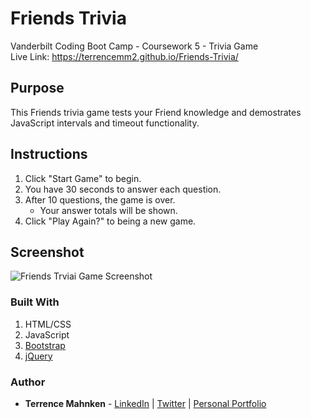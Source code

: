 # Friends Trivia  
Vanderbilt Coding Boot Camp - Coursework 5 - Trivia Game  
Live Link: https://terrencemm2.github.io/Friends-Trivia/  
  
## Purpose
This Friends trivia game tests your Friend knowledge and demostrates JavaScript intervals and timeout functionality.
  
## Instructions  
1. Click "Start Game" to begin.  
2. You have 30 seconds to answer each question.  
3. After 10 questions, the game is over.  
    * Your answer totals will be shown.  
4. Click "Play Again?" to being a new game.  

## Screenshot
![Friends Trviai Game Screenshot](../media/friends-trivia-screenshot.png?raw=true)

### Built With
1. HTML/CSS
2. JavaScript
3. [Bootstrap](https://getbootstrap.com/)
4. [jQuery](https://jquery.com/)

### Author
* **Terrence Mahnken** - [LinkedIn](https://www.linkedin.com/in/terrencemahnken/) | [Twitter](https://twitter.com/TerrenceMahnken) | [Personal Portfolio](https://terrencemm2.github.io/)
